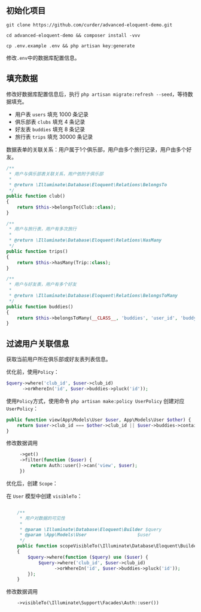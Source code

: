 ## 初始化项目

```shell script
git clone https://github.com/curder/advanced-eloquent-demo.git

cd advanced-eloquent-demo && composer install -vvv

cp .env.example .env && php artisan key:generate
```

修改`.env`中的数据库配置信息。

## 填充数据

修改好数据库配置信息后，执行 `php artisan migrate:refresh --seed`，等待数据填充。

- 用户表 `users` 填充 1000 条记录
- 俱乐部表 `clubs` 填充 4 条记录
- 好友表 `buddies` 填充 8 条记录
- 旅行表 `trips` 填充 30000 条记录

数据表单的关联关系：用户属于1个俱乐部，用户由多个旅行记录，用户由多个好友。

```php   
/**
 * 用户与俱乐部表关联关系，用户依附于俱乐部
 *
 * @return \Illuminate\Database\Eloquent\Relations\BelongsTo
 */
public function club()
{
    return $this->belongsTo(Club::class);
}

/**
 * 用户与旅行表，用户有多次旅行
 *
 * @return \Illuminate\Database\Eloquent\Relations\HasMany
 */
public function trips()
{
    return $this->hasMany(Trip::class);
}

/**
 * 用户与好友表，用户有多个好友
 *
 * @return \Illuminate\Database\Eloquent\Relations\BelongsToMany
 */
public function buddies()
{
    return $this->belongsToMany(__CLASS__, 'buddies', 'user_id', 'buddy_id')->withTimestamps();
}
```

## 过滤用户关联信息

获取当前用户所在俱乐部或好友表列表信息。

优化前，使用`Policy`：

```php
$query->where('club_id', $user->club_id)
      ->orWhereIn('id', $user->buddies->pluck('id'));
```

使用`Policy`方式，使用命令 `php artisan make:policy UserPolicy` 创建对应`UserPolicy`：

```php
public function view(App\Models\User $user, App\Models\User $other) {
    return $user->club_id === $other->club_id || $user->buddies->contains($other);
}
```

修改数据调用

```php
     ->get()
     ->filter(function ($user) {
         return Auth::user()->can('view', $user);
     })
```

优化后，创建 `Scope`：

在 `User` 模型中创建 `visibleTo`：

```php

    /**
     * 用户对数据的可见性
     *
     * @param \Illuminate\Database\Eloquent\Builder $query
     * @param \App\Models\User                   $user
     */
    public function scopeVisibleTo(\Illuminate\Database\Eloquent\Builder $query, App\Models\User $user) : void
    {
        $query->where(function ($query) use ($user) {
            $query->where('club_id', $user->club_id)
                  ->orWhereIn('id', $user->buddies->pluck('id'));
        });
    }
```
        
修改数据调用      
```php
    ->visibleTo(\Illuminate\Support\Facades\Auth::user())
```
